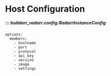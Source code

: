 # Host Configuration

##### ::: buildarr_radarr.config.RadarrInstanceConfig
    options:
      members:
        - hostname
        - port
        - protocol
        - api_key
        - version
        - image
        - settings
